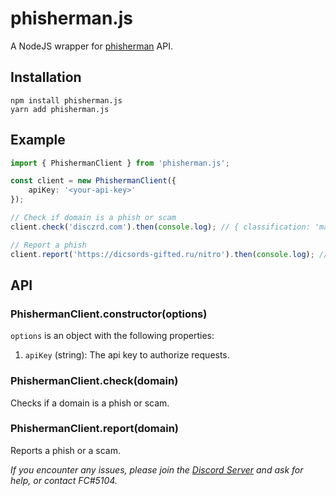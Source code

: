 # phisherman.js

A NodeJS wrapper for [phisherman](https://phisherman.gg/) API.

## Installation

```
npm install phisherman.js
yarn add phisherman.js
```

## Example

```typescript
import { PhishermanClient } from 'phisherman.js';

const client = new PhishermanClient({
	apiKey: '<your-api-key>'
});

// Check if domain is a phish or scam
client.check('disczrd.com').then(console.log); // { classification: 'malicious', verifiedPhish: true }

// Report a phish
client.report('https://dicsords-gifted.ru/nitro').then(console.log); // { success: false, message: 'Domain already exists' }
```

## API

### PhishermanClient.constructor(options)

`options` is an object with the following properties:

1. `apiKey` (string): The api key to authorize requests.

### PhishermanClient.check(domain)

Checks if a domain is a phish or scam.

### PhishermanClient.report(domain)

Reports a phish or a scam.

_If you encounter any issues, please join the [Discord Server](https://phisherman.gg/discord) and ask for help, or contact FC#5104._
